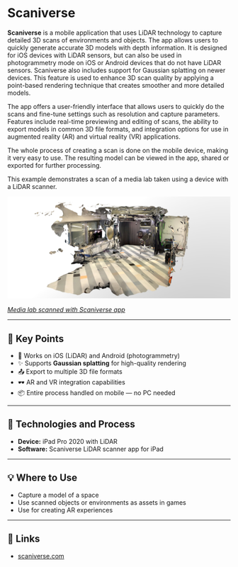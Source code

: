 # Scaniverse

**Scaniverse** is a mobile application that uses LiDAR technology to capture detailed 3D scans of environments and objects. The app allows users to quickly generate accurate 3D models with depth information. It is designed for iOS devices with LiDAR sensors, but can also be used in photogrammetry mode on iOS or Android devices that do not have LiDAR sensors. Scaniverse also includes support for Gaussian splatting on newer devices. This feature is used to enhance 3D scan quality by applying a point-based rendering technique that creates smoother and more detailed models.

The app offers a user-friendly interface that allows users to quickly do the scans and fine-tune settings such as resolution and capture parameters. Features include real-time previewing and editing of scans, the ability to export models in common 3D file formats, and integration options for use in augmented reality (AR) and virtual reality (VR) applications.

The whole process of creating a scan is done on the mobile device, making it very easy to use. The resulting model can be viewed in the app, shared or exported for further processing.

This example demonstrates a scan of a media lab taken using a device with a LiDAR scanner.

[![Scaniverse](../../images/scaniverse.PNG)](https://sketchfab.com/3d-models/scaniverse-medialab-7dd270dd046c4f6799ac96126b6566fc/embed)

_[Media lab scanned with Scaniverse app](https://sketchfab.com/3d-models/scaniverse-medialab-7dd270dd046c4f6799ac96126b6566fc/embed)_

---

## 🔑 Key Points

- 📱 Works on iOS (LiDAR) and Android (photogrammetry)
- ✨ Supports **Gaussian splatting** for high-quality rendering
- 📤 Export to multiple 3D file formats
- 🕶️ AR and VR integration capabilities
- 📦 Entire process handled on mobile — no PC needed

---

## 🧰 Technologies and Process

- **Device:** iPad Pro 2020 with LiDAR
- **Software:** Scaniverse LiDAR scanner app for iPad

---

## 💡 Where to Use

- Capture a model of a space
- Use scanned objects or environments as assets in games
- Use for creating AR experiences

---

## 🔗 Links

- [scaniverse.com](https://scaniverse.com)
